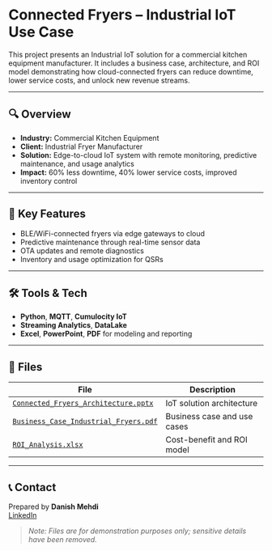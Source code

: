 # Connected Fryers – Industrial IoT Use Case

This project presents an Industrial IoT solution for a commercial kitchen equipment manufacturer. It includes a business case, architecture, and ROI model demonstrating how cloud-connected fryers can reduce downtime, lower service costs, and unlock new revenue streams.

---

## 🔍 Overview

- **Industry:** Commercial Kitchen Equipment  
- **Client:** Industrial Fryer Manufacturer  
- **Solution:** Edge-to-cloud IoT system with remote monitoring, predictive maintenance, and usage analytics  
- **Impact:** 60% less downtime, 40% lower service costs, improved inventory control

---

## 🔧 Key Features

- BLE/WiFi-connected fryers via edge gateways to cloud
- Predictive maintenance through real-time sensor data
- OTA updates and remote diagnostics
- Inventory and usage optimization for QSRs

---

## 🛠️ Tools & Tech

- **Python**, **MQTT**, **Cumulocity IoT**
- **Streaming Analytics**, **DataLake**
- **Excel**, **PowerPoint**, **PDF** for modeling and reporting

---

## 📁 Files

| File | Description |
|------|-------------|
| [`Connected_Fryers_Architecture.pptx`](./assets/Connected_Fryers_Architecture.pptx) | IoT solution architecture |
| [`Business_Case_Industrial_Fryers.pdf`](./assets/Business_Case_Industrial_Fryers.pdf) | Business case and use cases |
| [`ROI_Analysis.xlsx`](./assets/ROI_Analysis.xlsx) | Cost-benefit and ROI model |

---

## 📞 Contact

Prepared by **Danish Mehdi**  
[LinkedIn](https://www.linkedin.com/in/danishmehdi/)

> _Note: Files are for demonstration purposes only; sensitive details have been removed._

